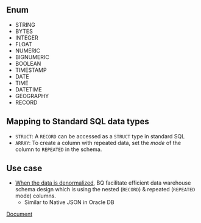 ## Enum
- STRING
- BYTES
- INTEGER
- FLOAT
- NUMERIC
- BIGNUMERIC
- BOOLEAN
- TIMESTAMP
- DATE
- TIME
- DATETIME
- GEOGRAPHY
- RECORD

## Mapping to Standard SQL data types
- `STRUCT`: A `RECORD` can be accessed as a `STRUCT` type in standard SQL
- `ARRAY`: To create a column with repeated data, set the *mode* of the column to `REPEATED` in the schema.

## Use case
- [When the data is denormalized](https://medium.com/@knoldus/bigquery-efficient-data-warehouse-schema-design-b7f53d72444a), BQ facilitate efficient data warehouse schema design which is using the nested (`RECORD`) & repeated (`REPEATED` mode) columns.
  - Similar to Native JSON in Oracle DB

[Document](https://cloud.google.com/bigquery/docs/reference/standard-sql/data-types)
